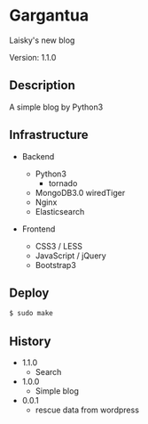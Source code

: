 Gargantua
===
Laisky's new blog

Version: 1.1.0

## Description

A simple blog by Python3

## Infrastructure

- Backend
    - Python3
        - tornado
    - MongoDB3.0 wiredTiger
    - Nginx
    - Elasticsearch

- Frontend
    - CSS3 / LESS
    - JavaScript / jQuery
    - Bootstrap3

## Deploy

```sh
$ sudo make
```

## History

- 1.1.0
    - Search
- 1.0.0
    - Simple blog
- 0.0.1
    - rescue data from wordpress
